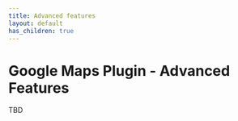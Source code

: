 ```yaml
---
title: Advanced features
layout: default
has_children: true
---
```


# Google Maps Plugin - Advanced Features

TBD
